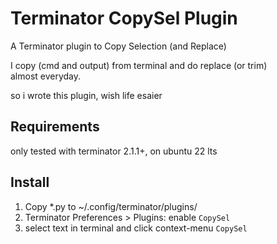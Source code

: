 # Terminator CopySel Plugin

A Terminator plugin to Copy Selection (and Replace)

I copy (cmd and output) from terminal and do replace (or trim)  
almost everyday.

so i wrote this plugin, wish life esaier


## Requirements

only tested with terminator 2.1.1+, on ubuntu 22 lts

## Install

1. Copy *.py to ~/.config/terminator/plugins/
2. Terminator Preferences > Plugins: enable `CopySel`
3. select text in terminal and click context-menu `CopySel`


